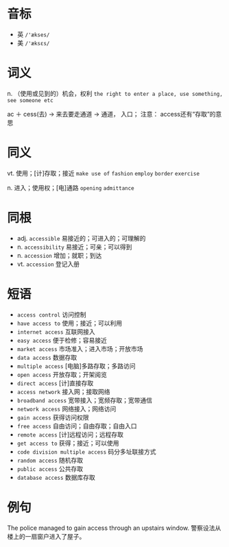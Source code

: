 # 音标

- 英 `/'ækses/`
- 美 `/'æksɛs/`

# 词义

n. （使用或见到的）机会，权利
`the right to enter a place, use something, see someone etc`



ac ＋ cess(去) → 来去要走通道 → 通道， 入口； 注意： access还有“存取”的意思

# 同义

vt. 使用；[计]存取；接近
`make use of` `fashion` `employ` `border` `exercise`

n. 进入；使用权；[电]通路
`opening` `admittance`

# 同根

- adj. `accessible` 易接近的；可进入的；可理解的
- n. `accessibility` 易接近；可亲；可以得到
- n. `accession` 增加；就职；到达
- vt. `accession` 登记入册

# 短语

- `access control` 访问控制
- `have access to` 使用；接近；可以利用
- `internet access` 互联网接入
- `easy access` 便于检修；容易接近
- `market access` 市场准入；进入市场；开放市场
- `data access` 数据存取
- `multiple access` [电脑]多路存取；多路访问
- `open access` 开放存取；开架阅览
- `direct access` [计]直接存取
- `access network` 接入网；接取网络
- `broadband access` 宽带接入；宽频存取；宽带通信
- `network access` 网络接入；网络访问
- `gain access` 获得访问权限
- `free access` 自由访问；自由存取；自由入口
- `remote access` [计]远程访问；远程存取
- `get access to` 获得；接近；可以使用
- `code division multiple access` 码分多址联接方式
- `random access` 随机存取
- `public access` 公共存取
- `database access` 数据库存取

# 例句

The police managed to gain access through an upstairs window.
警察设法从楼上的一扇窗户进入了屋子。


